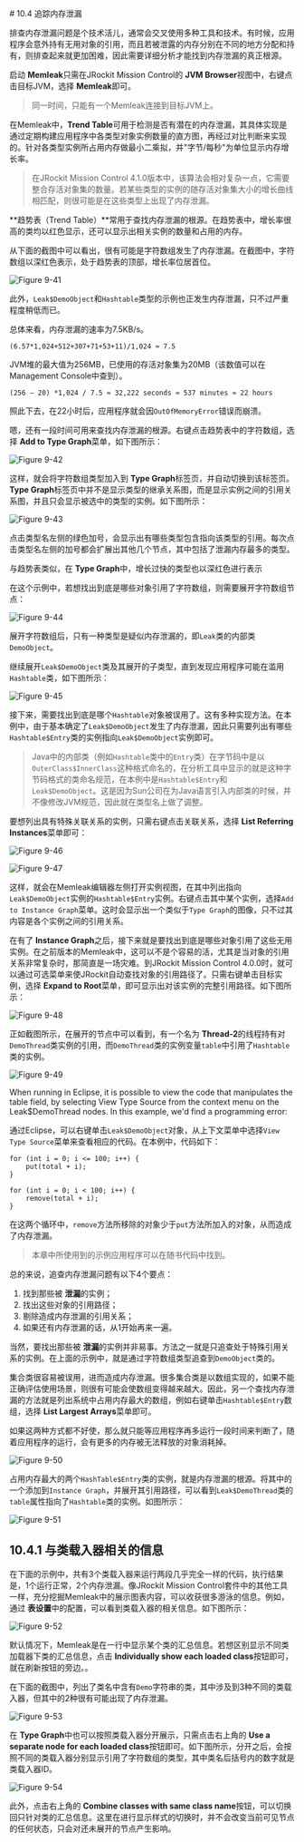 <a name="10.4" />
# 10.4 追踪内存泄漏

排查内存泄漏问题是个技术活儿，通常会交叉使用多种工具和技术。有时候，应用程序会意外持有无用对象的引用，而且若被泄露的内存分别在不同的地方分配和持有，则排查起来就更加困难，因此需要详细分析才能找到内存泄漏的真正根源。

启动 **Memleak**只需在JRockit Mission Control的 **JVM Browser**视图中，右键点击目标JVM，选择 **Memleak**即可。

>同一时间，只能有一个Memleak连接到目标JVM上。

在Memleak中，**Trend Table**可用于检测是否有潜在的内存泄漏，其具体实现是通过定期构建应用程序中各类型对象实例数量的直方图，再经过对比判断来实现的。针对各类型实例所占用内存做最小二乘拟，并"字节/每秒"为单位显示内存增长率。

>在JRockit Mission Control 4.1.0版本中，该算法会相对复杂一点，它需要整合存活对象集的数量。若某些类型的实例的随存活对象集大小的增长曲线相匹配，则很可能是在这些类型上出现了内存泄漏。

**趋势表（Trend Table）**常用于查找内存泄漏的根源。在趋势表中，增长率很高的类均以红色显示，还可以显示出相关实例的数量和占用的内存。

从下面的截图中可以看出，很有可能是字符数组发生了内存泄漏。在截图中，字符数组以深红色表示，处于趋势表的顶部，增长率位居首位。

![Figure 9-41][1]

此外，`Leak$DemoObject`和`Hashtable`类型的示例也正发生内存泄漏，只不过严重程度稍低而已。

总体来看，内存泄漏的速率为7.5KB/s。

    (6.57*1,024+512+307+71+53+11)/1,024 ≈ 7.5

JVM堆的最大值为256MB，已使用的存活对象集为20MB（该数值可以在Management Console中查到）。

    (256 – 20) *1,024 / 7.5 ≈ 32,222 seconds ≈ 537 minutes ≈ 22 hours

照此下去，在22小时后，应用程序就会因`OutOfMemoryError`错误而崩溃。

嗯，还有一段时间可用来查找内存泄漏的根源。右键点击趋势表中的字符数组，选择 **Add to Type Graph**菜单，如下图所示：

![Figure 9-42][2]

这样，就会将字符数组类型加入到 **Type Graph**标签页，并自动切换到该标签页。**Type Graph**标签页中并不是显示类型的继承关系图，而是显示实例之间的引用关系图，并且只会显示被选中的类型的实例。如下图所示：

![Figure 9-43][3]

点击类型名左侧的绿色加号，会显示出有哪些类型包含指向该类型的引用。每次点击类型名左侧的加号都会扩展出其他几个节点，其中包括了泄漏内存最多的类型。

与趋势表类似，在 **Type Graph**中，增长过快的类型也以深红色进行表示

在这个示例中，若想找出到底是哪些对象引用了字符数组，则需要展开字符数组节点：

![Figure 9-44][4]

展开字符数组后，只有一种类型是疑似内存泄漏的，即`Leak`类的内部类`DemoObject`。

继续展开`Leak$DemoObject`类及其展开的子类型，直到发现应用程序可能在滥用`Hashtable`类，如下图所示：

![Figure 9-45][5]

接下来，需要找出到底是哪个`Hashtable`对象被误用了。这有多种实现方法。在本例中，由于基本确定了`Leak$DemoObject`发生了内存泄漏，因此只需要列出有哪些`Hashtable$Entry`类的实例指向`Leak$DemoObject`实例即可。

>Java中的内部类（例如`Hashtable`类中的`Entry`类）在字节码中是以`OuterClass$InnerClass`这种格式命名的，在分析工具中显示的就是这种字节码格式的类命名规范，在本例中是`Hashtable$Entry`和`Leak$DemoObject`。这是因为Sun公司在为Java语言引入内部类的时候，并不像修改JVM规范，因此就在类型名上做了调整。

要想列出具有特殊关联关系的实例，只需右键点击关联关系，选择 **List Referring Instances**菜单即可：

![Figure 9-46][6]

![Figure 9-47][7]

这样，就会在Memleak编辑器左侧打开实例视图，在其中列出指向`Leak$DemoObject`实例的`Hashtable$Entry`实例。右键点击其中某个实例，选择`Add to Instance Graph`菜单。这时会显示出一个类似于`Type Graph`的图像，只不过其内容是各个实例之间的引用关系。

在有了 **Instance Graph**之后，接下来就是要找出到底是哪些对象引用了这些无用实例。在之前版本的Memleak中，这可以不是个容易的活，尤其是当对象的引用关系非常复杂时，那简直是一场灾难。到JRockit Mission Control 4.0.0时，就可以通过可选菜单来使JRockit自动查找对象的引用路径了。只需右键单击目标实例，选择 **Expand to Root**菜单，即可显示出对该实例的完整引用路径。如下图所示：

![Figure 9-48][8]

正如截图所示，在展开的节点中可以看到，有一个名为 **Thread-2**的线程持有对`DemoThread`类实例的引用，而`DemoThread`类的实例变量`table`中引用了`Hashtable`类的实例。

![Figure 9-49][9]

When running in Eclipse, it is possible to view the code that manipulates the
table field, by selecting View Type Source from the context menu on the
Leak$DemoThread nodes. In this example, we'd find a programming error:

通过Eclipse，可以右键单击`Leak$DemoObject`对象，从上下文菜单中选择`View Type Source`菜单来查看相应的代码。在本例中，代码如下：

    for (int i = 0; i <= 100; i++) {
        put(total + i);
    }

    for (int i = 0; i < 100; i++) {
        remove(total + i);
    }

在这两个循环中，`remove`方法所移除的对象少于`put`方法所加入的对象，从而造成了内存泄漏。

>本章中所使用到的示例应用程序可以在随书代码中找到。

总的来说，追查内存泄漏问题有以下4个要点：

1. 找到那些被 **泄漏**的实例；
2. 找出这些对象的引用路径；
3. 剔除造成内存泄漏的引用关系；
4. 如果还有内存泄漏的话，从1开始再来一遍。

当然，要找出那些被 **泄漏**的实例并非易事。方法之一就是只追查处于特殊引用关系的实例。在上面的示例中，就是通过字符数组类型追查到`DemoObject`类的。

集合类很容易被误用，进而造成内存泄漏。很多集合类是以数组实现的，如果不能正确评估使用场景，则很有可能会使数组变得越来越大。因此，另一个查找内存泄漏的方法就是列出系统中占用内存最大的数组，例如右键单击`Hashtable$Entry`数组，选择 **List Largest Arrays**菜单即可。

如果这两种方式都不好使，那么就只能等应用程序再多运行一段时间来判断了，随着应用程序的运行，会有更多的内存被无法释放的对象消耗掉。

![Figure 9-50][10]

占用内存最大的两个`HashTable$Entry`类的实例，就是内存泄漏的根源。将其中的一个添加到`Instance Graph`，并展开其引用路径，可以看到`Leak$DemoThread`类的`table`属性指向了`Hashtable`类的实例。如图所示：

![Figure 9-51][11]

## 10.4.1 与类载入器相关的信息

在下面的示例中，共有3个类载入器来运行两段几乎完全一样的代码，执行结果是，1个运行正常，2个内存泄漏。像JRockit Mission Control套件中的其他工具一样，充分挖掘Memleak中的展示图表内容，可以收获很多游泳的信息。例如，通过 **表设置**中的配置，可以看到类载入器的相关信息。如下图所示：

![Figure 9-52][12]

默认情况下，Memleak是在一行中显示某个类的汇总信息。若想区别显示不同类加载器下类的汇总信息，点击 **Individually show each loaded class**按钮即可，就在刷新按钮的旁边。。

在下面的截图中，列出了类名中含有`Demo`字符串的类，其中涉及到3种不同的类载入器，但其中的2种很有可能出现了内存泄漏。

![Figure 9-53][13]

在 **Type Graph**中也可以按照类载入器分开展示，只需点击右上角的 **Use a separate node for each loaded class**按钮即可。如下图所示，分开之后，会按照不同的类载入器分别显示引用了字符数组的类型，其中类名后括号内的数字就是类载入器ID。

![Figure 9-54][14]

此外，点击右上角的 **Combine classes with same class name**按钮，可以切换回只针对类的汇总信息。这里在进行显示样式的切换时，并不会改变当前可见节点的任何状态，只会对还未展开的节点产生影响。







[1]:    ../images/9-41.jpg
[2]:    ../images/9-42.jpg
[3]:    ../images/9-43.jpg
[4]:    ../images/9-44.jpg
[5]:    ../images/9-45.jpg
[6]:    ../images/9-46.jpg
[7]:    ../images/9-47.jpg
[8]:    ../images/9-48.jpg
[9]:    ../images/9-49.jpg
[10]:   ../images/9-50.jpg
[11]:   ../images/9-51.jpg
[12]:   ../images/9-52.jpg
[13]:   ../images/9-53.jpg
[14]:   ../images/9-54.jpg